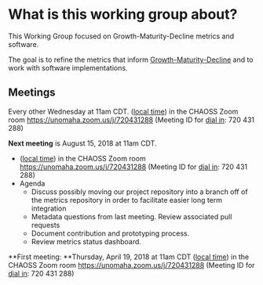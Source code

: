 # What is this working group about?
This Working Group focused on Growth-Maturity-Decline metrics and software. 

The goal is to refine the metrics that inform [Growth-Maturity-Decline][gmd] and to work with software implementations.

[gmd]: https://github.com/chaoss/metrics/blob/master/2_Growth-Maturity-Decline.md

## Meetings
Every other Wednesday at 11am CDT. ([local time](http://www.thetimezoneconverter.com/?t=11am&tz=Chicago&)) in the CHAOSS Zoom room https://unomaha.zoom.us/j/720431288 (Meeting ID for [dial in](https://unomaha.zoom.us/zoomconference?m=DKGo2mmIuOv9xSjphoGZZmYKxr5HFrS9): 720 431 288)

**Next meeting** is August 15, 2018 at 11am CDT. 
- ([local time](http://www.thetimezoneconverter.com/?t=11am&tz=Chicago&)) in the CHAOSS Zoom room https://unomaha.zoom.us/j/720431288 (Meeting ID for [dial in](https://unomaha.zoom.us/zoomconference?m=DKGo2mmIuOv9xSjphoGZZmYKxr5HFrS9): 720 431 288)
- Agenda
  - Discuss possibly moving our project repository into a branch off of the metrics repository in order to facilitate easier long term integration
  - Metadata questions from last meeting. Review associated pull requests
  - Document contribution and prototyping process.
  - Review metrics status dashboard. 

**First meeting: **Thursday, April 19, 2018 at 11am CDT ([local time](http://www.thetimezoneconverter.com/?t=11am&tz=Chicago&)) in the CHAOSS Zoom room https://unomaha.zoom.us/j/720431288 (Meeting ID for [dial in](https://unomaha.zoom.us/zoomconference?m=DKGo2mmIuOv9xSjphoGZZmYKxr5HFrS9): 720 431 288)
